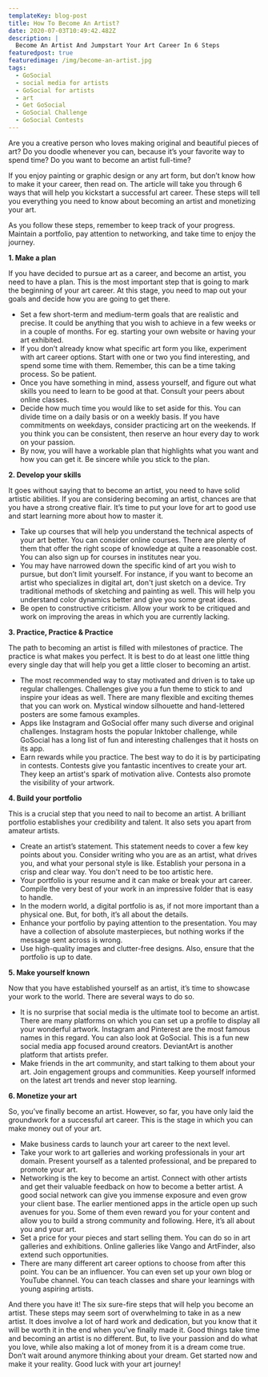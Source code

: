 ```yaml
---
templateKey: blog-post
title: How To Become An Artist?
date: 2020-07-03T10:49:42.482Z
description: |
  Become An Artist And Jumpstart Your Art Career In 6 Steps
featuredpost: true
featuredimage: /img/become-an-artist.jpg
tags:
  - GoSocial
  - social media for artists
  - GoSocial for artists
  - art
  - Get GoSocial
  - GoSocial Challenge
  - GoSocial Contests
---
```

Are you a creative person who loves making original and beautiful pieces of art? Do you doodle whenever you can, because it’s your favorite way to spend time? Do you want to become an artist full-time?

If you enjoy painting or graphic design or any art form, but don’t know how to make it your career, then read on. The article will take you through 6 ways that will help you kickstart a successful art career. These steps will tell you everything you need to know about becoming an artist and monetizing your art.

As you follow these steps, remember to keep track of your progress. Maintain a portfolio, pay attention to networking, and take time to enjoy the journey.

**1.  Make a plan**

If you have decided to pursue art as a career, and become an artist, you need to have a plan. This is the most important step that is going to mark the beginning of your art career. At this stage, you need to map out your goals and decide how you are going to get there.

* Set a few short-term and medium-term goals that are realistic and precise. It could be anything that you wish to achieve in a few weeks or in a couple of months. For eg. starting your own website or having your art exhibited.
* If you don’t already know what specific art form you like, experiment with art career options.  Start with one or two you find interesting, and spend some time with them. Remember, this can be a time taking process. So be patient.
* Once you have something in mind, assess yourself, and figure out what skills you need to learn to be good at that. Consult your peers about online classes.
* Decide how much time you would like to set aside for this. You can divide time on a daily basis or on a weekly basis. If you have commitments on weekdays, consider practicing art on the weekends. If you think you can be consistent, then reserve an hour every day to work on your passion.
* By now, you will have a workable plan that highlights what you want and how you can get it. Be sincere while you stick to the plan.

**2.   Develop your skills**

It goes without saying that to become an artist, you need to have solid artistic abilities. If you are considering becoming an artist, chances are that you have a strong creative flair. It’s time to put your love for art to good use and start learning more about how to master it.

* Take up courses that will help you understand the technical aspects of your art better. You can consider online courses. There are plenty of them that offer the right scope of knowledge at quite a reasonable cost. You can also sign up for courses in institutes near you.
* You may have narrowed down the specific kind of art you wish to pursue, but don’t limit yourself. For instance, if you want to become an artist who specializes in digital art, don't just sketch on a device. Try traditional methods of sketching and painting as well. This will help you understand color dynamics better and give you some great ideas.
* Be open to constructive criticism. Allow your work to be critiqued and work on improving the areas in which you are currently lacking.

**3. Practice, Practice & Practice**

The path to becoming an artist is filled with milestones of practice. The practice is what makes you perfect. It is best to do at least one little thing every single day that will help you get a little closer to becoming an artist.

* The most recommended way to stay motivated and driven is to take up regular challenges. Challenges give you a fun theme to stick to and inspire your ideas as well. There are many flexible and exciting themes that you can work on. Mystical window silhouette and hand-lettered posters are some famous examples.
* Apps like Instagram and GoSocial offer many such diverse and original challenges. Instagram hosts the popular Inktober challenge, while GoSocial has a long list of fun and interesting challenges that it hosts on its app.
* Earn rewards while you practice. The best way to do it is by participating in contests. Contests give you fantastic incentives to create your art. They keep an artist's spark of motivation alive. Contests also promote the visibility of your artwork.

**4. Build your portfolio**

This is a crucial step that you need to nail to become an artist. A brilliant portfolio establishes your credibility and talent. It also sets you apart from amateur artists.

* Create an artist’s statement. This statement needs to cover a few key points about you. Consider writing who you are as an artist, what drives you, and what your personal style is like. Establish your persona in a crisp and clear way. You don't need to be too artistic here.
* Your portfolio is your resume and it can make or break your art career. Compile the very best of your work in an impressive folder that is easy to handle.
* In the modern world, a digital portfolio is as, if not more important than a physical one. But, for both, it’s all about the details.
* Enhance your portfolio by paying attention to the presentation. You may have a collection of absolute masterpieces, but nothing works if the message sent across is wrong.
* Use high-quality images and clutter-free designs. Also, ensure that the portfolio is up to date.

**5. Make yourself known**

Now that you have established yourself as an artist, it’s time to showcase your work to the world. There are several ways to do so.

* It is no surprise that social media is the ultimate tool to become an artist. There are many platforms on which you can set up a profile to display all your wonderful artwork. Instagram and Pinterest are the most famous names in this regard. You can also look at GoSocial. This is a fun new social media app focused around creators. DeviantArt is another platform that artists prefer.
* Make friends in the art community, and start talking to them about your art. Join engagement groups and communities. Keep yourself informed on the latest art trends and never stop learning.

**6. Monetize your art**

So, you’ve finally become an artist. However, so far, you have only laid the groundwork for a successful art career. This is the stage in which you can make money out of your art.

* Make business cards to launch your art career to the next level.
* Take your work to art galleries and working professionals in your art domain. Present yourself as a talented professional, and be prepared to promote your art.
* Networking is the key to become an artist. Connect with other artists and get their valuable feedback on how to become a better artist. A good social network can give you immense exposure and even grow your client base. The earlier mentioned apps in the article open up such avenues for you. Some of them even reward you for your content and allow you to build a strong community and following. Here, it’s all about you and your art.
* Set a price for your pieces and start selling them. You can do so in art galleries and exhibitions. Online galleries like Vango and ArtFinder, also extend such opportunities.
* There are many different art career options to choose from after this point. You can be an influencer. You can even set up your own blog or YouTube channel. You can teach classes and share your learnings with young aspiring artists.

And there you have it! The six sure-fire steps that will help you become an artist. These steps may seem sort of overwhelming to take in as a new artist. It does involve a lot of hard work and dedication, but you know that it will be worth it in the end when you’ve finally made it. Good things take time and becoming an artist is no different. But, to live your passion and do what you love, while also making a lot of money from it is a dream come true. Don’t wait around anymore thinking about your dream. Get started now and make it your reality. Good luck with your art journey!
